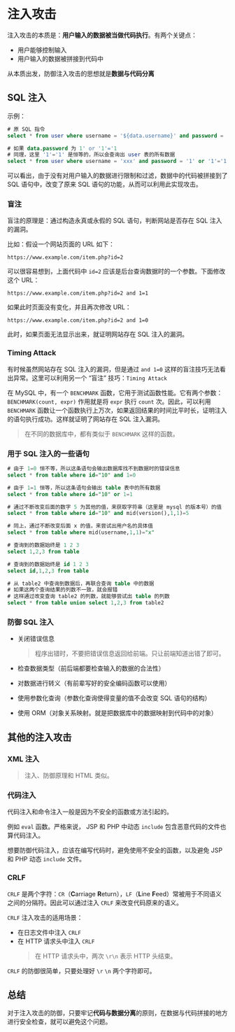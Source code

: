 # 注入攻击

注入攻击的本质是：**用户输入的数据被当做代码执行**。有两个关键点：

- 用户能够控制输入
- 用户输入的数据被拼接到代码中

从本质出发，防御注入攻击的思想就是**数据与代码分离**

## SQL 注入

示例：

```sql
# 原 SQL 指令
select * from user where username = '${data.username}' and password = '${data.password}';

# 如果 data.password 为 1' or '1'='1
# 同理，这里 '1'='1' 是恒等的，所以会查询出 user 表的所有数据
select * from user where username = 'xxx' and password = '1' or '1'='1';
```

可以看出，由于没有对用户输入的数据进行限制和过滤，数据中的代码被拼接到了 SQL 语句中，改变了原来 SQL 语句的功能，从而可以利用此实现攻击。

### 盲注

盲注的原理是：通过构造永真或永假的 SQL 语句，判断网站是否存在 SQL 注入的漏洞。

比如：假设一个网站页面的 URL 如下：

```http
https://www.example.com/item.php?id=2
```

可以很容易想到，上面代码中 `id=2` 应该是后台查询数据时的一个参数。下面修改这个 URL：

```http
https://www.example.com/item.php?id=2 and 1=1
```

如果此时页面没有变化，并且再次修改 URL：

```http
https://www.example.com/item.php?id=2 and 1=0
```

此时，如果页面无法显示出来，就证明网站存在 SQL 注入的漏洞。

### Timing Attack

有时候虽然网站存在 SQL 注入的漏洞，但是通过 `and 1=0` 这样的盲注技巧无法看出异常。这里可以利用另一个 “盲注” 技巧：`Timing Attack`

在 MySQL 中，有一个 `BENCHMARK` 函数，它用于测试函数性能。它有两个参数：`BENCHMARK(count, expr)` 作用就是将 `expr` 执行 `count` 次。因此，可以利用 `BENCHMARK` 函数让一个函数执行上万次，如果返回结果的时间比平时长，证明注入的语句执行成功。这样就证明了网站存在 SQL 注入漏洞。

> 在不同的数据库中，都有类似于 `BENCHMARK` 这样的函数。

### 用于 SQL 注入的一些语句

```sql
# 由于 1=0 恒不等，所以这条语句会输出数据库找不到数据时的错误信息
select * from table where id="10" and 1=0

# 由于 1=1 恒等，所以这条语句会输出 table 表中的所有数据
select * from table where id="10" or 1=1

# 通过不断改变后面的数字 5 为其他的值，来获取字符串（这里是 mysql 的版本号）的值
select * from table where id="10" and mid(version(),1,1)=5

# 同上，通过不断改变后面 x 的值，来尝试出用户名的具体值
select * from table where mid(username,1,1)="x"

# 查询到的数据始终是 1 2 3
select 1,2,3 from table

# 查询到的数据始终是 id 1 2 3
select id,1,2,3 from table

# 从 table2 中查询到数据后，再联合查询 table 中的数据
# 如果这两个查询结果的列数不一致，就会报错
# 这样通过改变查询 table2 的列数，就能够尝试出 table 的列数
select * from table union select 1,2,3 from table2
```

### 防御 SQL 注入

- 关闭错误信息

  > 程序出错时，不要把错误信息返回给前端。只让前端知道出错了即可。

- 检查数据类型（前后端都要检查输入的数据的合法性）
- 对数据进行转义（有前辈写好的安全编码函数可以使用）
- 使用参数化查询（参数化查询使得变量的值不会改变 SQL 语句的结构）
- 使用 ORM（对象关系映射。就是把数据库中的数据映射到代码中的对象）

## 其他的注入攻击

### XML 注入

> 注入、防御原理和 HTML 类似。

### 代码注入

代码注入和命令注入一般是因为不安全的函数或方法引起的。

例如 `eval` 函数。严格来说， JSP 和 PHP 中动态 `include` 包含恶意代码的文件也算代码注入。

想要防御代码注入，应该在编写代码时，避免使用不安全的函数，以及避免 JSP 和 PHP 动态 `include` 文件。

### CRLF

`CRLF` 是两个字符：`CR`（**C**arriage **R**eturn），`LF`（**L**ine **F**eed）常被用于不同语义之间的分隔符。因此可以通过注入 `CRLF` 来改变代码原来的语义。

`CRLF` 注入攻击的适用场景：

- 在日志文件中注入 `CRLF`
- 在 HTTP 请求头中注入 `CRLF`
  > 在 HTTP 请求头中，两次 `\r\n` 表示 HTTP 头结束。

`CRLF` 的防御很简单，只要处理好 `\r` `\n` 两个字符即可。

## 总结

对于注入攻击的防御，只要牢记**代码与数据分离**的原则，在数据与代码拼接的地方进行安全检查，就可以避免这个问题。
